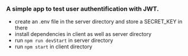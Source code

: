 ### A simple app to test user authentification with JWT.

- create an .env file in the server directory and store a SECRET_KEY in there
- install dependencies in client as well as server directory
- run ``npm run devStart`` in server directory
- run ``npm start`` in client directory